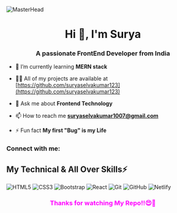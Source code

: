![MasterHead](https://logicmojo.com/assets/dist/new_pages/images/js-gif.gif)
<h1 align="center">Hi 👋, I'm Surya </h1>
<h3 align="center">A passionate FrontEnd Developer from India</h3>

- 🌱 I’m currently learning **MERN stack**

- 👨‍💻 All of my projects are available at [https://github.com/suryaselvakumar123](https://github.com/suryaselvakumar123)

- 💬 Ask me about **Frontend Technology**

- 📫 How to reach me **suryaselvakumar1007@gmail.com**

- ⚡ Fun fact **My first "Bug" is my Life**

<h3 align="left">Connect with me:</h3>
<p align="left">


<h2><b>My Technical & All Over Skills⚡</b> </h2>




![HTML5](https://img.shields.io/badge/html5-%23E34F26.svg?style=for-the-badge&logo=html5&logoColor=white) ![CSS3](https://img.shields.io/badge/css3-%231572B6.svg?style=for-the-badge&logo=css3&logoColor=white)
![Bootstrap](https://img.shields.io/badge/bootstrap-%23563D7C.svg?style=for-the-badge&logo=bootstrap&logoColor=white) 
![React](https://img.shields.io/badge/react-%2320232a.svg?style=for-the-badge&logo=react&logoColor=%2361DAFB) 
![Git](https://img.shields.io/badge/git-%23F05033.svg?style=for-the-badge&logo=git&logoColor=white)
![GitHub](https://img.shields.io/badge/github-%23121011.svg?style=for-the-badge&logo=github&logoColor=white)
![Netlify](https://img.shields.io/badge/netlify-%23000000.svg?style=for-the-badge&logo=netlify&logoColor=#00C7B7)



<h3 align= 'center' style="color: fuchsia"><b>Thanks for watching My Repo!!😍💖</b></h3>
